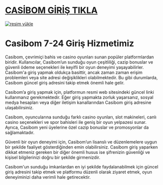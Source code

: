 # <a href="https://l24.im/RxqOY7w">CASİBOM GİRİŞ TIKLA</a>

<a href="https://l24.im/RxqOY7w"><img src="https://resmim.net/cdn/2024/10/07/mQocaj.png" alt="resim yükle" border="0" /></a>

# Casibom 7-24 Giriş Hizmetimiz
Casibom, çevrimiçi bahis ve casino oyunları sunan popüler platformlardan biridir. Kullanıcılar, Casibom’un sunduğu oyun çeşitliliği, cazip bonuslar ve güvenli ödeme seçenekleri ile keyifli bir oyun deneyimi yaşayabilirler. Casibom'a giriş yapmak oldukça basittir, ancak zaman zaman erişim problemleri veya site adresi değişiklikleri olabilmektedir. Bu gibi durumlarda, Casibom güncel giriş adresini takip etmek önemli hale gelir.

Casibom’a giriş yapmak için, platformun resmi web sitesindeki güncel linki kullanmanız gerekmektedir. Eğer giriş yapmakta zorluk yaşarsanız, sosyal medya hesapları veya diğer iletişim kanallarından Casibom giriş adresine ulaşabilirsiniz.

Casibom, oyuncularına sunduğu farklı casino oyunları, slot makineleri, canlı casino seçenekleri ve spor bahisleri ile geniş bir oyun yelpazesi sunar. Ayrıca, Casibom yeni üyelerine özel cazip bonuslar ve promosyonlar da sağlamaktadır.

Güvenli bir oyun deneyimi için, Casibom’un lisanslı ve düzenlemelere uygun bir şekilde faaliyet gösterdiğinden emin olabilirsiniz. Casibom giriş yaparken dikkat etmeniz gereken bir diğer önemli husus ise şifrenizin güvenliği ve kişisel bilgilerinizi doğru bir şekilde girmenizdir.

Casibom'un sunduğu imkanlardan en iyi şekilde faydalanabilmek için güncel giriş adresini takip etmek ve platformu düzenli olarak ziyaret etmek, oyun deneyiminizi daha verimli hale getirecektir.
